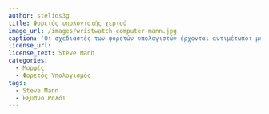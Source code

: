 ```yaml
---
author: stelios3g
title: Φορετός υπολογιστής χεριού 
image_url: /images/wristwatch-computer-mann.jpg
caption: 'Οι σχεδιαστές των φορετών υπολογιστών έρχονται αντιμέτωποι με πολλούς περιοριστικούς παράγοντες, ενώ δεν είναι λίγες οι φορές που θυσιάζουν την αισθητική στο βωμό της εργονομίας.'
license_url:  
license_text: Steve Mann  
categories:
  - Μορφές 
  - Φορετός Υπολογισμός
tags:
  - Steve Mann
  - Έξυπνο Ρολόϊ 
---
```

